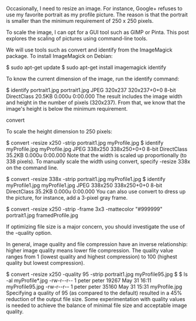 Occasionally, I need to resize an image. For instance, Google+ refuses to use my favorite portrait as my profile picture. The reason is that the portrait is smaller than the minimum requirement of 250 x 250 pixels.

To scale the image, I can opt for a GUI tool such as GIMP or Pinta. This post explores the scaling of pictures using command-line tools.

We will use tools such as convert and identify from the ImageMagick package. To install ImageMagick on Debian:


$ sudo apt-get update
$ sudo apt-get install imagemagick
identify

To know the current dimension of the image, run the identify command:


$ identify portrait1.jpg 
portrait1.jpg JPEG 320x237 320x237+0+0 8-bit DirectClass 20.5KB 0.000u 0:00.000
The result includes the image width and height in the number of pixels (320x237). From that, we know that the image's height is below the minimum requirement.

convert

To scale the height dimension to 250 pixels:


$ convert -resize  x250 -strip portrait1.jpg  myProfile.jpg
$ identify myProfile.jpg
myProfile.jpg JPEG 338x250 338x250+0+0 8-bit DirectClass 35.2KB 0.000u 0:00.000
Note that the width is scaled up proportionally (to 338 pixels). To manually scale the width using convert, specify -resize 338x on the command line.


$ convert -resize 338x -strip portrait1.jpg  myProfile1.jpg
$ identify myProfile1.jpg
myProfile1.jpg JPEG 338x250 338x250+0+0 8-bit DirectClass 35.2KB 0.000u 0:00.000
You can also use convert to dress up the picture, for instance, add a 3-pixel gray frame.


$ convert -resize x250 -strip -frame 3x3  -mattecolor "#999999" portrait1.jpg  framedProfile.jpg


If optimizing file size is a major concern, you should investigate the use of the -quality option.

In general, image quality and file compression have an inverse relationship: higher image quality means lower file compression. The quality value ranges from 1 (lowest quality and highest compression) to 100 (highest quality but lowest compression).


$ convert -resize x250 -quality 95 -strip portrait1.jpg  myProfile95.jpg
$ $ ls -al myProfile*.jpg
-rw-r--r-- 1 peter peter 19267 May 31 16:11 myProfile95.jpg
-rw-r--r-- 1 peter peter 35160 May 31 15:31 myProfile.jpg
Specifying a quality of 95 (as compared to the default) resulted in a 45% reduction of the output file size. Some experimentation with quality values is needed to achieve the balance of minimal file size and acceptable image quality.
